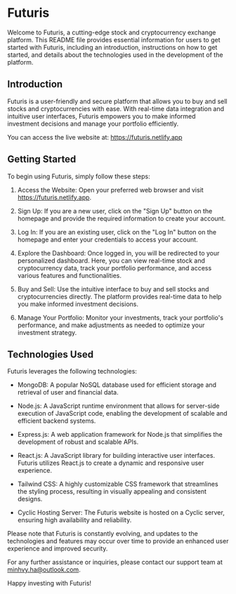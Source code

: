 # Futuris
Welcome to Futuris, a cutting-edge stock and cryptocurrency exchange platform. This README file provides essential information for users to get started with Futuris, including an introduction, instructions on how to get started, and details about the technologies used in the development of the platform.

## Introduction
Futuris is a user-friendly and secure platform that allows you to buy and sell stocks and cryptocurrencies with ease. With real-time data integration and intuitive user interfaces, Futuris empowers you to make informed investment decisions and manage your portfolio efficiently.

You can access the live website at: https://futuris.netlify.app

## Getting Started
To begin using Futuris, simply follow these steps:

1. Access the Website: Open your preferred web browser and visit https://futuris.netlify.app.

2. Sign Up: If you are a new user, click on the "Sign Up" button on the homepage and provide the required information to create your account.

3. Log In: If you are an existing user, click on the "Log In" button on the homepage and enter your credentials to access your account.

4. Explore the Dashboard: Once logged in, you will be redirected to your personalized dashboard. Here, you can view real-time stock and cryptocurrency data, track your portfolio performance, and access various features and functionalities.

5. Buy and Sell: Use the intuitive interface to buy and sell stocks and cryptocurrencies directly. The platform provides real-time data to help you make informed investment decisions.

6. Manage Your Portfolio: Monitor your investments, track your portfolio's performance, and make adjustments as needed to optimize your investment strategy.

## Technologies Used
Futuris leverages the following technologies:

- MongoDB: A popular NoSQL database used for efficient storage and retrieval of user and financial data.

- Node.js: A JavaScript runtime environment that allows for server-side execution of JavaScript code, enabling the development of scalable and efficient backend systems.

- Express.js: A web application framework for Node.js that simplifies the development of robust and scalable APIs.

- React.js: A JavaScript library for building interactive user interfaces. Futuris utilizes React.js to create a dynamic and responsive user experience.

- Tailwind CSS: A highly customizable CSS framework that streamlines the styling process, resulting in visually appealing and consistent designs.

- Cyclic Hosting Server: The Futuris website is hosted on a Cyclic server, ensuring high availability and reliability.

Please note that Futuris is constantly evolving, and updates to the technologies and features may occur over time to provide an enhanced user experience and improved security.

For any further assistance or inquiries, please contact our support team at minhvy.ha@outlook.com.

Happy investing with Futuris!
